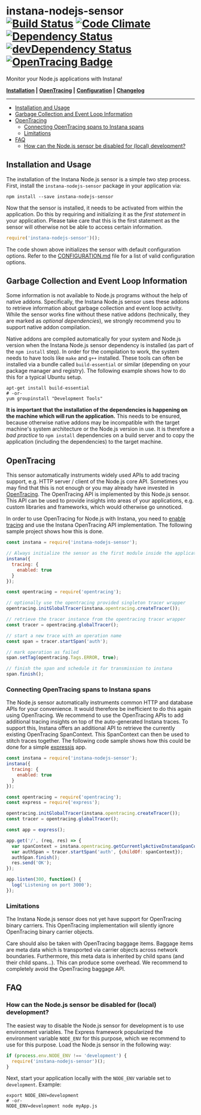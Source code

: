 # instana-nodejs-sensor &nbsp; [![Build Status](https://travis-ci.org/instana/nodejs-sensor.svg?branch=master)](https://travis-ci.org/instana/nodejs-sensor) [![Code Climate](https://codeclimate.com/github/instana/nodejs-sensor/badges/gpa.svg)](https://codeclimate.com/github/instana/nodejs-sensor) [![Dependency Status](https://david-dm.org/instana/nodejs-sensor/master.svg)](https://david-dm.org/instana/nodejs-sensor/master) [![devDependency Status](https://david-dm.org/instana/nodejs-sensor/master/dev-status.svg)](https://david-dm.org/instana/nodejs-sensor/master#info=devDependencies) [![OpenTracing Badge](https://img.shields.io/badge/OpenTracing-enabled-blue.svg)](http://opentracing.io)

Monitor your Node.js applications with Instana!

**[Installation](#installation-and-usage) |**
**[OpenTracing](#opentracing) |**
**[Configuration](CONFIGURATION.md) |**
**[Changelog](CHANGELOG.md)**

---

<!-- START doctoc generated TOC please keep comment here to allow auto update -->
<!-- DON'T EDIT THIS SECTION, INSTEAD RE-RUN doctoc TO UPDATE -->


- [Installation and Usage](#installation-and-usage)
- [Garbage Collection and Event Loop Information](#garbage-collection-and-event-loop-information)
- [OpenTracing](#opentracing)
  - [Connecting OpenTracing spans to Instana spans](#connecting-opentracing-spans-to-instana-spans)
  - [Limitations](#limitations)
- [FAQ](#faq)
  - [How can the Node.js sensor be disabled for (local) development?](#how-can-the-nodejs-sensor-be-disabled-for-local-development)

<!-- END doctoc generated TOC please keep comment here to allow auto update -->


## Installation and Usage
The installation of the Instana Node.js sensor is a simple two step process. First, install the `instana-nodejs-sensor` package in your application via:

```
npm install --save instana-nodejs-sensor
```

Now that the sensor is installed, it needs to be activated from within the application. Do this by requiring and initializing it as the *first statement* in your application. Please take care that this is the first statement as the sensor will otherwise not be able to access certain information.

```javascript
require('instana-nodejs-sensor')();
```

The code shown above initializes the sensor with default configuration options. Refer to the [CONFIGURATION.md](CONFIGURATION.md) file for a list of valid configuration options.

## Garbage Collection and Event Loop Information
Some information is not available to Node.js programs without the help of native addons. Specifically, the Instana Node.js sensor uses these addons to retrieve information about garbage collection and event loop activity. While the sensor works fine without these native addons (technically, they are marked as *optional dependencies*), we strongly recommend you to support native addon compilation.

Native addons are compiled automatically for your system and Node.js version when the Instana Node.js sensor dependency is installed (as part of the `npm install` step). In order for the compilation to work, the system needs to have tools like `make` and `g++` installed. These tools can often be installed via a bundle called `build-essential` or similar (depending on your package manager and registry). The following example shows how to do this for a typical Ubuntu setup.

```
apt-get install build-essential
# -or-
yum groupinstall "Development Tools"
```

**It is important that the installation of the dependencies is happening on the machine which will run the application.** This needs to be ensured, because otherwise native addons may be incompatible with the target machine's system architecture or the Node.js version in use. It is therefore a *bad practice* to `npm install` dependencies on a build server and to copy the application (including the dependencies) to the target machine.

## OpenTracing
This sensor automatically instruments widely used APIs to add tracing support, e.g. HTTP server / client of the Node.js core API. Sometimes you may find that this is not enough or you may already have invested in [OpenTracing](http://opentracing.io). The OpenTracing API is implemented by this Node.js sensor. This API can be used to provide insights into areas of your applications, e.g. custom libraries and frameworks, which would otherwise go unnoticed.

In order to use OpenTracing for Node.js with Instana, you need to [enable tracing](https://github.com/instana/nodejs-sensor/blob/master/CONFIGURATION.md#tracing) and use the Instana OpenTracing API implementation. The following sample project shows how this is done.

```javascript
const instana = require('instana-nodejs-sensor');

// Always initialize the sensor as the first module inside the application.
instana({
  tracing: {
    enabled: true
  }
});

const opentracing = require('opentracing');

// optionally use the opentracing provided singleton tracer wrapper
opentracing.initGlobalTracer(instana.opentracing.createTracer());

// retrieve the tracer instance from the opentracing tracer wrapper
const tracer = opentracing.globalTracer();

// start a new trace with an operation name
const span = tracer.startSpan('auth');

// mark operation as failed
span.setTag(opentracing.Tags.ERROR, true);

// finish the span and schedule it for transmission to instana
span.finish();
```

### Connecting OpenTracing spans to Instana spans
The Node.js sensor automatically instruments common HTTP and database APIs for your convenience. It would therefore be inefficient to do this again using OpenTracing. We recommend to use the OpenTracing APIs to add additional tracing insights on top of the auto-generated Instana traces. To support this, Instana offers an additional API to retrieve the currently existing OpenTracing SpanContext. This SpanContext can then be used to stitch traces together. The following code sample shows how this could be done for a simple [expressjs](https://expressjs.com/) app.

```javascript
const instana = require('instana-nodejs-sensor');
instana({
  tracing: {
    enabled: true
  }
});

const opentracing = require('opentracing');
const express = require('express');

opentracing.initGlobalTracer(instana.opentracing.createTracer());
const tracer = opentracing.globalTracer();

const app = express();

app.get('/', (req, res) => {
  var spanContext = instana.opentracing.getCurrentlyActiveInstanaSpanContext();
  var authSpan = tracer.startSpan('auth', {childOf: spanContext});
  authSpan.finish();
  res.send('OK');
});

app.listen(300, function() {
  log('Listening on port 3000');
});
```

### Limitations
The Instana Node.js sensor does not yet have support for OpenTracing binary carriers. This OpenTracing implementation will silently ignore OpenTracing binary carrier objects.

Care should also be taken with OpenTracing baggage items. Baggage items are meta data which is transported via carrier objects across network boundaries. Furthermore, this meta data is inherited by child spans (and their child spans…). This can produce some overhead. We recommend to completely avoid the OpenTracing baggage API.

## FAQ

### How can the Node.js sensor be disabled for (local) development?
The easiest way to disable the Node.js sensor for development is to use environment variables. The Express framework popularized the environment variable `NODE_ENV` for this purpose, which we recommend to use for this purpose. Load the Node.js sensor in the following way:

```javascript
if (process.env.NODE_ENV !== 'development') {
  require('instana-nodejs-sensor')();
}
```

Next, start your application locally with the `NODE_ENV` variable set to `development`. Example:

```
export NODE_ENV=development
# -or-
NODE_ENV=development node myApp.js
```
